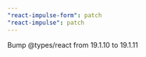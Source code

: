 ```yaml
---
"react-impulse-form": patch
"react-impulse": patch
---
```


Bump @types/react from 19.1.10 to 19.1.11
